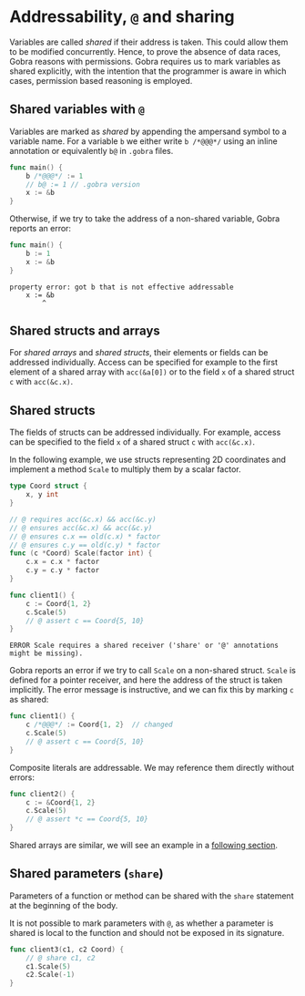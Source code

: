 # Addressability, `@` and sharing

Variables are called _shared_ if their address is taken.
This could allow them to be modified concurrently.
Hence, to prove the absence of data races, Gobra reasons with permissions.
Gobra requires us to mark variables as shared explicitly,
with the intention that the programmer is aware in which cases, permission based reasoning is employed.

<!-- We distinguish _shared arrays_ and _shared structs_ from their _exclusive_ counterparts.
Since if the address of an array or struct is never taken, we do not have to worry about data races, and reasoning about them is much easier. -->


## Shared variables with `@`

Variables are marked as _shared_ by appending the ampersand symbol to a variable name.
For a variable `b` we either write `b /*@@@*/` using an inline annotation or equivalently `b@` in `.gobra` files.
``` go
func main() {
	b /*@@@*/ := 1
	// b@ := 1 // .gobra version
	x := &b
}
```

Otherwise, if we try to take the address of a non-shared variable, Gobra reports an error:
``` go
func main() {
	b := 1
	x := &b
}
```
``` text
property error: got b that is not effective addressable
	x := &b
		^
```

## Shared structs and arrays
For _shared arrays_ and _shared structs_, their elements or fields can be addressed individually.
Access can be specified for example to the first element of a shared array with `acc(&a[0])` or to the field `x` of a shared struct `c` with `acc(&c.x)`.
## Shared structs
The fields of structs can be addressed individually.
For example, access can be specified to the field `x` of a shared struct `c` with `acc(&c.x)`.

In the following example, we use structs representing 2D coordinates and implement a method `Scale` to multiply them by a scalar factor.
``` go
type Coord struct {
	x, y int
}

// @ requires acc(&c.x) && acc(&c.y)
// @ ensures acc(&c.x) && acc(&c.y)
// @ ensures c.x == old(c.x) * factor
// @ ensures c.y == old(c.y) * factor
func (c *Coord) Scale(factor int) {
	c.x = c.x * factor
	c.y = c.y * factor
}

func client1() {
	c := Coord{1, 2}
	c.Scale(5)
	// @ assert c == Coord{5, 10}
}
```
``` text
ERROR Scale requires a shared receiver ('share' or '@' annotations might be missing).
```
Gobra reports an error if we try to call `Scale` on a non-shared struct.
`Scale` is defined for a pointer receiver, and here the address of the struct is taken implicitly.
The error message is instructive, and we can fix this by marking `c` as shared:
``` go
func client1() {
	c /*@@@*/ := Coord{1, 2}  // changed
	c.Scale(5)
	// @ assert c == Coord{5, 10}
}
```

Composite literals are addressable.
We may reference them directly without errors:
``` go
func client2() {
	c := &Coord{1, 2}
	c.Scale(5)
	// @ assert *c == Coord{5, 10}
}
```

Shared arrays are similar, we will see an example in a [following section](./quantified-permission.md).

## Shared parameters (`share`)

Parameters of a function or method can be shared with the `share` statement at the beginning of the body.

It is not possible to mark parameters with `@`, as whether a parameter is shared is local to the function and should not be exposed in its signature.

``` go
func client3(c1, c2 Coord) {
	// @ share c1, c2
	c1.Scale(5)
	c2.Scale(-1)
}
```


<!-- [^1]: In Go, there is the notion of [addressability](https://go.dev/ref/spec#Address_operators) which clearly defines which operands are addressable. -->
